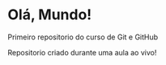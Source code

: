 # Olá, Mundo!
 Primeiro repositorio do curso de Git e GitHub

Repositorio criado durante uma aula ao vivo! 